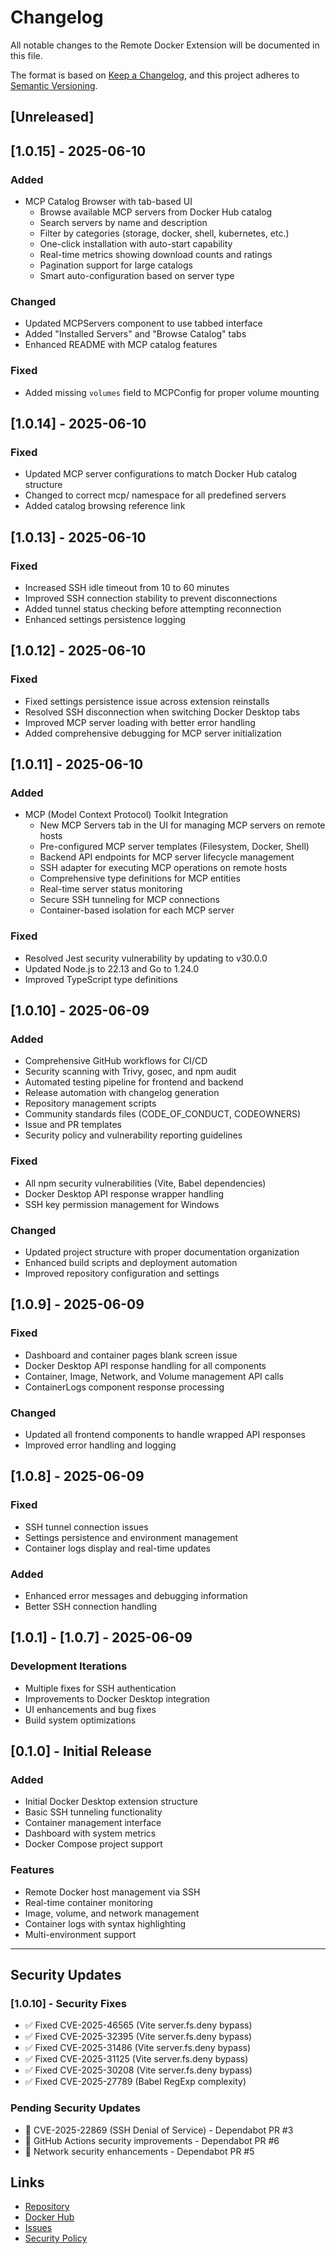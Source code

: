 # Changelog

All notable changes to the Remote Docker Extension will be documented in this file.

The format is based on [Keep a Changelog](https://keepachangelog.com/en/1.0.0/),
and this project adheres to [Semantic Versioning](https://semver.org/spec/v2.0.0.html).

## [Unreleased]

## [1.0.15] - 2025-06-10

### Added
- MCP Catalog Browser with tab-based UI
  - Browse available MCP servers from Docker Hub catalog
  - Search servers by name and description
  - Filter by categories (storage, docker, shell, kubernetes, etc.)
  - One-click installation with auto-start capability
  - Real-time metrics showing download counts and ratings
  - Pagination support for large catalogs
  - Smart auto-configuration based on server type

### Changed
- Updated MCPServers component to use tabbed interface
- Added "Installed Servers" and "Browse Catalog" tabs
- Enhanced README with MCP catalog features

### Fixed
- Added missing `volumes` field to MCPConfig for proper volume mounting

## [1.0.14] - 2025-06-10

### Fixed
- Updated MCP server configurations to match Docker Hub catalog structure
- Changed to correct mcp/ namespace for all predefined servers
- Added catalog browsing reference link

## [1.0.13] - 2025-06-10

### Fixed
- Increased SSH idle timeout from 10 to 60 minutes
- Improved SSH connection stability to prevent disconnections
- Added tunnel status checking before attempting reconnection
- Enhanced settings persistence logging

## [1.0.12] - 2025-06-10

### Fixed
- Fixed settings persistence issue across extension reinstalls
- Resolved SSH disconnection when switching Docker Desktop tabs
- Improved MCP server loading with better error handling
- Added comprehensive debugging for MCP server initialization

## [1.0.11] - 2025-06-10

### Added
- MCP (Model Context Protocol) Toolkit Integration
  - New MCP Servers tab in the UI for managing MCP servers on remote hosts
  - Pre-configured MCP server templates (Filesystem, Docker, Shell)
  - Backend API endpoints for MCP server lifecycle management
  - SSH adapter for executing MCP operations on remote hosts
  - Comprehensive type definitions for MCP entities
  - Real-time server status monitoring
  - Secure SSH tunneling for MCP connections
  - Container-based isolation for each MCP server

### Fixed
- Resolved Jest security vulnerability by updating to v30.0.0
- Updated Node.js to 22.13 and Go to 1.24.0
- Improved TypeScript type definitions

## [1.0.10] - 2025-06-09

### Added
- Comprehensive GitHub workflows for CI/CD
- Security scanning with Trivy, gosec, and npm audit
- Automated testing pipeline for frontend and backend
- Release automation with changelog generation
- Repository management scripts
- Community standards files (CODE_OF_CONDUCT, CODEOWNERS)
- Issue and PR templates
- Security policy and vulnerability reporting guidelines

### Fixed
- All npm security vulnerabilities (Vite, Babel dependencies)
- Docker Desktop API response wrapper handling
- SSH key permission management for Windows

### Changed
- Updated project structure with proper documentation organization
- Enhanced build scripts and deployment automation
- Improved repository configuration and settings

## [1.0.9] - 2025-06-09

### Fixed
- Dashboard and container pages blank screen issue
- Docker Desktop API response handling for all components
- Container, Image, Network, and Volume management API calls
- ContainerLogs component response processing

### Changed
- Updated all frontend components to handle wrapped API responses
- Improved error handling and logging

## [1.0.8] - 2025-06-09

### Fixed
- SSH tunnel connection issues
- Settings persistence and environment management
- Container logs display and real-time updates

### Added
- Enhanced error messages and debugging information
- Better SSH connection handling

## [1.0.1] - [1.0.7] - 2025-06-09

### Development Iterations
- Multiple fixes for SSH authentication
- Improvements to Docker Desktop integration
- UI enhancements and bug fixes
- Build system optimizations

## [0.1.0] - Initial Release

### Added
- Initial Docker Desktop extension structure
- Basic SSH tunneling functionality
- Container management interface
- Dashboard with system metrics
- Docker Compose project support

### Features
- Remote Docker host management via SSH
- Real-time container monitoring
- Image, volume, and network management
- Container logs with syntax highlighting
- Multi-environment support

---

## Security Updates

### [1.0.10] - Security Fixes
- ✅ Fixed CVE-2025-46565 (Vite server.fs.deny bypass)
- ✅ Fixed CVE-2025-32395 (Vite server.fs.deny bypass) 
- ✅ Fixed CVE-2025-31486 (Vite server.fs.deny bypass)
- ✅ Fixed CVE-2025-31125 (Vite server.fs.deny bypass)
- ✅ Fixed CVE-2025-30208 (Vite server.fs.deny bypass)
- ✅ Fixed CVE-2025-27789 (Babel RegExp complexity)

### Pending Security Updates
- 🔄 CVE-2025-22869 (SSH Denial of Service) - Dependabot PR #3
- 🔄 GitHub Actions security improvements - Dependabot PR #6
- 🔄 Network security enhancements - Dependabot PR #5

## Links

- [Repository](https://github.com/telkombe/remote-docker)
- [Docker Hub](https://hub.docker.com/r/telkombe/remote-docker)
- [Issues](https://github.com/telkombe/remote-docker/issues)
- [Security Policy](https://github.com/telkombe/remote-docker/blob/main/.github/SECURITY.md)